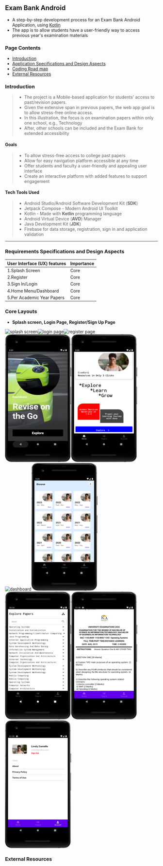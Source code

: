 ## Exam Bank Android
- A step-by-step development process for an Exam Bank Android Application, using [Kotlin](https://kotlinlang.org/)
- The app is to allow students have a user-friendly way to access previous year's examination materials


### Page Contents
* [Introduction](#introduction)
* [Application Specifications and Design Aspects](#requirements-specifications-and-dessign-aspects)
* [Coding Road map](#coding-roadmap)
* [External Resources](#external-resources)

### Introduction
> - The project is a Mobile-based application for students' access to past/revision papers.
> - Given the extensive span in previous papers, the web app goal is to allow stress-free online access.
> - In this illustration, the focus is on examination papers within only one school, e.g., Technology
> - After, other schools can be included and the Exam Bank for extended accessibility
#### Goals
> - To allow stress-free access to college past papers
> - Allow for easy navigation platform accessible at any time
> - Offer students and faculty a user-friendly and appealing user interface
> - Create an interactive platform with added features to support engagement
#### Tech Tools Used
> - Android Studio/Android Software Development Kit (**SDK**)
> - Jetpack Compose - Modern Android UI Toolkit
> - Kotlin - Made with **Kotlin** programming language
> - Android Virtual Device (**AVD**) Manager
> - Java Development Kit (**JDK**)
> - Firebase for data storage, registration, sign in and application validation
---
### Requirements Specifications and Design Aspects
User Interface (UX) features | Importance
-----------------------------|---------------------------
 1.Splash Screen             | Core
 2.Register                  | Core
 3.Sign In/Login             | Core
 4.Home Menu/Dashboard       | Core
 5.Per Academic Year Papers  | Core


### Core Layouts
- **Splash screen, Login Page, Register/Sign Up Page**
 
<img width="218" height="420" alt="splash screen" src="https://user-images.githubusercontent.com/77758884/153352238-53ecc3bb-ce49-450a-a2e7-503def032c87.png" ><img width="218" height="420" alt="login page" src="https://user-images.githubusercontent.com/77758884/156889586-8ce0b5b2-3ed2-489c-9725-50d3f061cb63.png" ><img width="218" height="420" alt="register page" src="https://user-images.githubusercontent.com/77758884/156889515-356937f2-c1f6-4b46-b225-ebefcbbea38f.png" ><img width="218" height="420" alt="screenshots" src="ExamBankCompose/screenshots/welcome.png" ><img width="218" height="420" alt="screenshots" src="ExamBankCompose/screenshots/home.png" ><img width="218" height="420" alt="dashboard" src="https://user-images.githubusercontent.com/77758884/226309340-ac563fd0-1274-4d49-8462-fb1cd94e6167.png" ><img width="218" height="420" alt="screenshots" src="ExamBankCompose/screenshots/papers.png" ><img width="218" height="420" alt="screenshots" src="ExamBankCompose/screenshots/paper0.png" ><img width="218" height="420" alt="screenshots" src="ExamBankCompose/screenshots/paper1.png" ><img width="218" height="420" alt="screenshots" src="ExamBankCompose/screenshots/settings.png" >




### External Resources
<!-- - You can check and download the application on Google Play [here](https://play.google.com/store/games?hl=en&gl=US) -->
